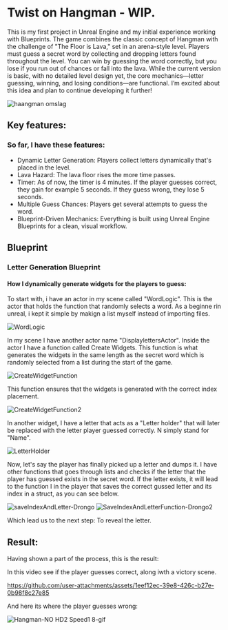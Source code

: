 # Twist on Hangman - WIP.

This is my first project in Unreal Engine and my initial experience working with Blueprints. The game combines the classic concept of Hangman with the challenge of "The Floor is Lava," set in an arena-style level. Players must guess a secret word by collecting and dropping letters found throughout the level. You can win by guessing the word correctly, but you lose if you run out of chances or fall into the lava.
While the current version is basic, with no detailed level design yet, the core mechanics—letter guessing, winning, and losing conditions—are functional. I’m excited about this idea and plan to continue developing it further!

![haangman omslag](https://github.com/user-attachments/assets/8e23d2e1-b8b2-4a09-8900-47074d6a5ebc)

## Key features:

### So far, I have these features: 

* Dynamic Letter Generation: Players collect letters dynamically that's placed in the level.
* Lava Hazard: The lava floor rises the more time passes.
* Timer: As of now, the timer is 4 minutes. If the player guesses correct, they gain for example 5 seconds. If they guess wrong, they lose 5 seconds.
* Multiple Guess Chances: Players get several attempts to guess the word.
* Blueprint-Driven Mechanics: Everything is built using Unreal Engine Blueprints for a clean, visual workflow.

## Blueprint

### Letter Generation Blueprint

#### How I dynamically generate widgets for the players to guess:

To start with, i have an actor in my scene called "WordLogic". This is the actor that holds the function that randomly selects a word. As a beginne rin unreal, i kept it simple by makign a list myself instead of importing files.

![WordLogic](https://github.com/user-attachments/assets/efe40b26-67da-4cab-b50f-99b3b2838f6c)

In my scene I have another actor name "DisplaylettersActor". Inside the actor I have a function called Create Widgets. This function is what generates the widgets in the same length as the secret word which is randomly selected from a list during the start of the game. 

![CreateWidgetFunction](https://github.com/user-attachments/assets/8d45d2fa-1a10-4fcc-a657-6772aa485029)

This function ensures that the widgets is generated with the correct index placement.

![CreateWidgetFunction2](https://github.com/user-attachments/assets/bd1ba6dc-cd39-45be-9644-474dc1787c18)

In another widget, I have a letter that acts as a "Letter holder" that will later be replaced with the letter player guessed correctly. N simply stand for "Name".

![LetterHolder](https://github.com/user-attachments/assets/2b32ff93-8a53-469e-9b1a-a877e10592d7)

Now, let's say the player has finally picked up a letter and dumps it. I have other functions that goes through lists and checks if the letter that the player has guessed exists in the secret word. If the letter exists, it will lead to the function I in the player that saves the correct gussed letter and its index in a struct, as you can see below.

![saveIndexAndLetter-Drongo](https://github.com/user-attachments/assets/df6adcd8-feae-4541-92f2-37e464384160) ![SaveIndexAndLetterFunction-Drongo2](https://github.com/user-attachments/assets/37f46384-99e6-4e6f-9f14-53857295a182)

Which lead us to the next step: To reveal the letter.  

## Result:
Having shown a part of the process, this is the result:

In this video see if the player guesses correct, along iwth a victory scene.

https://github.com/user-attachments/assets/1eef12ec-39e8-426c-b27e-0b98f8c27e85

And here its where the player guesses wrong:

![Hangman-NO HD2 Speed1 8-gif](https://github.com/user-attachments/assets/2a0ca817-e7f8-4aba-9ee6-68758f1a2bcd)
